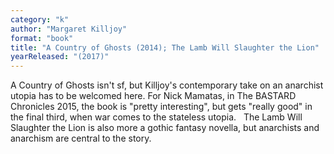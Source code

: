 ```yaml
---
category: "k"
author: "Margaret Killjoy"
format: "book"
title: "A Country of Ghosts (2014); The Lamb Will Slaughter the Lion"
yearReleased: "(2017)"
---
```

A Country of Ghosts isn't sf, but Killjoy's contemporary take on an anarchist utopia has to be welcomed here. For Nick Mamatas, in The BASTARD Chronicles 2015, the book is "pretty interesting", but gets "really good" in the final third, when war comes to the stateless utopia.
 
The Lamb Will Slaughter the Lion is also more a gothic fantasy novella, but anarchists and anarchism are central to the story.
 
